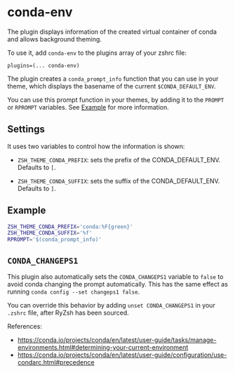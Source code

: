# conda-env

The plugin displays information of the created virtual container of conda and allows background theming.

To use it, add `conda-env` to the plugins array of your zshrc file:
```
plugins=(... conda-env)
```

The plugin creates a `conda_prompt_info` function that you can use in your theme, which displays the
basename of the current `$CONDA_DEFAULT_ENV`.

You can use this prompt function in your themes, by adding it to the `PROMPT` or `RPROMPT` variables. See [Example](#example) for more information.

## Settings

It uses two variables to control how the information is shown:

- `ZSH_THEME_CONDA_PREFIX`: sets the prefix of the CONDA_DEFAULT_ENV.
Defaults to `[`.

- `ZSH_THEME_CONDA_SUFFIX`: sets the suffix of the CONDA_DEFAULT_ENV.
Defaults to `]`.

## Example

```sh
ZSH_THEME_CONDA_PREFIX='conda:%F{green}'
ZSH_THEME_CONDA_SUFFIX='%f'
RPROMPT='$(conda_prompt_info)'
```

## `CONDA_CHANGEPS1`

This plugin also automatically sets the `CONDA_CHANGEPS1` variable to `false` to avoid conda changing the prompt
automatically. This has the same effect as running `conda config --set changeps1 false`.

You can override this behavior by adding `unset CONDA_CHANGEPS1` in your `.zshrc` file, after RyZsh has been
sourced.

References:

- https://conda.io/projects/conda/en/latest/user-guide/tasks/manage-environments.html#determining-your-current-environment
- https://conda.io/projects/conda/en/latest/user-guide/configuration/use-condarc.html#precedence
